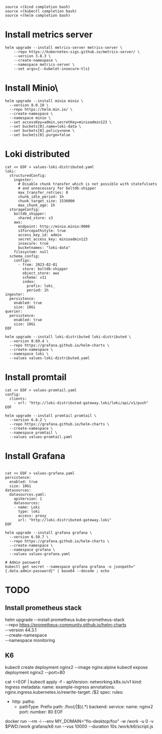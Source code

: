 ```shell
source <(kind completion bash)
source <(kubectl completion bash)
source <(helm completion bash)
```

# Install metrics server

```shell
helm upgrade --install metrics-server metrics-server \
    --repo https://kubernetes-sigs.github.io/metrics-server/ \
    --version 3.8.3 \
    --create-namespace \
    --namespace metrics-server \
    --set args={--kubelet-insecure-tls}

```

# Install Minio\

```shell
helm upgrade --install minio minio \
  --version 8.0.10 \
  --repo https://helm.min.io/ \
  --create-namespace \
  --namespace minio \
  --set accessKey=admin,secretKey=minioadmin123 \
  --set buckets[0].name=loki-data \
  --set buckets[0].policy=none \
  --set buckets[0].purge=false 

```

# Loki distributed

```shell
cat << EOF > values-loki-distributed.yaml
loki:
  structuredConfig:
    ingester:
      # Disable chunk transfer which is not possible with statefulsets
      # and unnecessary for boltdb-shipper
      max_transfer_retries: 0
      chunk_idle_period: 1h
      chunk_target_size: 1536000
      max_chunk_age: 1h
  storageConfig:
    boltdb_shipper:
      shared_store: s3
    aws:
      endpoint: http://minio.minio:9000
      s3forcepathstyle: true
      access_key_id: admin
      secret_access_key: minioadmin123
      insecure: true
      bucketnames: "loki-data"
    filesystem: null
  schema_config:
    configs:
      - from: 2023-02-01
        store: boltdb-shipper
        object_store: aws
        schema: v11
        index:
          prefix: loki_
          period: 1h
ingester:
  persistence:
    enabled: true
    size: 10Gi
querier:
  persistence:
    enabled: true
    size: 10Gi
EOF

helm upgrade --install loki-distributed loki-distributed \
  --version 0.69.4 \
  --repo https://grafana.github.io/helm-charts \
  --create-namespace \
  --namespace loki \
  --values values-loki-distributed.yaml

```

# Install promtail

```shell
cat << EOF > values-promtail.yaml
config:
  clients:
    - url: "http://loki-distributed-gateway.loki/loki/api/v1/push"
EOF

helm upgrade --install promtail promtail \
  --version 6.8.2 \
  --repo https://grafana.github.io/helm-charts \
  --create-namespace \
  --namespace promtail \
  --values values-promtail.yaml

```

# Install Grafana

```shell

cat << EOF > values-grafana.yaml
persistence:
  enabled: true
  size: 10Gi
datasources:
  datasources.yaml:
    apiVersion: 1
    datasources:
    - name: Loki
      type: loki
      access: proxy
      url: "http://loki-distributed-gateway.loki"
EOF

helm upgrade --install grafana grafana \
  --version 6.50.7 \
  --repo https://grafana.github.io/helm-charts \
  --create-namespace \
  --namespace grafana \
  --values values-grafana.yaml

# Admin password
kubectl get secret --namespace grafana grafana -o jsonpath="{.data.admin-password}" | base64 --decode ; echo

```
# TODO
## Install prometheus stack
helm upgrade --install prometheus kube-prometheus-stack \
    --repo https://prometheus-community.github.io/helm-charts \
    --version 44.3.1 \
    --create-namespace \
    --namespace monitoring 


## K6


kubectl create deployment nginx2 --image nginx:alpine
kubectl expose deployment nginx2 --port=80

cat <<EOF | kubectl apply -f -
apiVersion: networking.k8s.io/v1
kind: Ingress
metadata:
  name: example-ingress
  annotations:
    nginx.ingress.kubernetes.io/rewrite-target: /$2
spec:
  rules:
  - http:
      paths:
      - pathType: Prefix
        path: /foo(/|$)(.*)
        backend:
          service:
            name: nginx2
            port:
              number: 80
EOF

docker run --rm -i --env MY_DOMAIN="flo-desktop/foo" -w /work -u 0 -v $PWD:/work grafana/k6 run --vus 10000 --duration 10s /work/k6/script.js